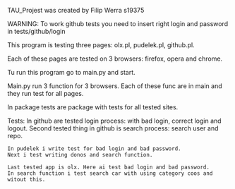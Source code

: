TAU_Projest was created by Filip Werra s19375

WARNING: To work github tests you need to insert right login and password in tests/github/login

This program is testing three pages: olx.pl, pudelek.pl, github.pl.

Each of these pages are tested on 3 browsers: firefox, opera and chrome.

Tu run this program go to main.py and start.

Main.py run 3 function for 3 browsers. Each of these func are in main and they run test for all pages.

In package tests are package with tests for all tested sites.

Tests:
    In github are tested login process: with bad login, correct login and logout.
    Second tested thing in github is search process: search user and repo.

    In pudelek i write test for bad login and bad password.
    Next i test writing donos and search function.

    Last tested app is olx. Here ai test bad login and bad password.
    In search function i test search car with using category coos and witout this.